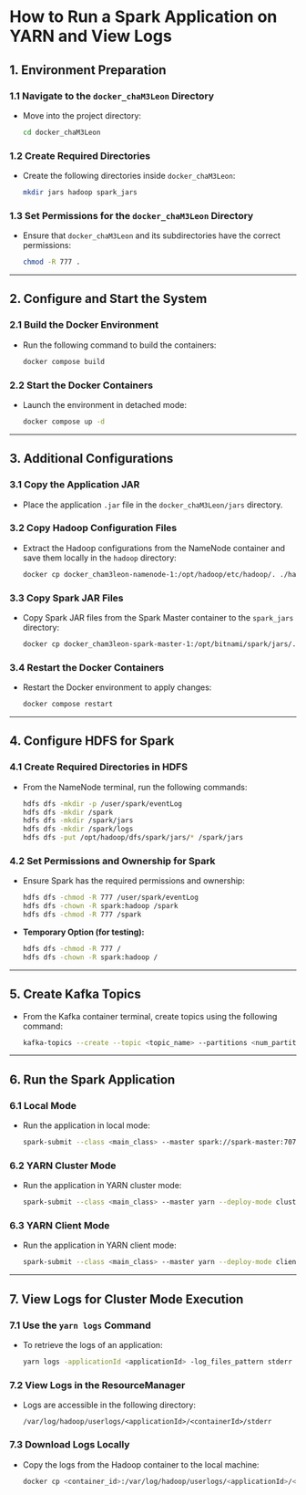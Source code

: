 # How to Run a Spark Application on YARN and View Logs

## 1. Environment Preparation

### 1.1 Navigate to the `docker_chaM3Leon` Directory
   - Move into the project directory:  
     ```bash
     cd docker_chaM3Leon
     ```

### 1.2 Create Required Directories
   - Create the following directories inside `docker_chaM3Leon`:  
     ```bash
     mkdir jars hadoop spark_jars
     ```

### 1.3 Set Permissions for the `docker_chaM3Leon` Directory
   - Ensure that `docker_chaM3Leon` and its subdirectories have the correct permissions:  
     ```bash
     chmod -R 777 .
     ```

---

## 2. Configure and Start the System

### 2.1 Build the Docker Environment
   - Run the following command to build the containers:  
     ```bash
     docker compose build
     ```

### 2.2 Start the Docker Containers
   - Launch the environment in detached mode:  
     ```bash
     docker compose up -d
     ```

---

## 3. Additional Configurations

### 3.1 Copy the Application JAR
   - Place the application `.jar` file in the `docker_chaM3Leon/jars` directory.

### 3.2 Copy Hadoop Configuration Files
   - Extract the Hadoop configurations from the NameNode container and save them locally in the `hadoop` directory:  
     ```bash
     docker cp docker_cham3leon-namenode-1:/opt/hadoop/etc/hadoop/. ./hadoop
     ```

### 3.3 Copy Spark JAR Files
   - Copy Spark JAR files from the Spark Master container to the `spark_jars` directory:  
     ```bash
     docker cp docker_cham3leon-spark-master-1:/opt/bitnami/spark/jars/. ./spark_jars
     ```

### 3.4 Restart the Docker Containers
   - Restart the Docker environment to apply changes:  
     ```bash
     docker compose restart
     ```

---

## 4. Configure HDFS for Spark

### 4.1 Create Required Directories in HDFS
   - From the NameNode terminal, run the following commands:  
     ```bash
     hdfs dfs -mkdir -p /user/spark/eventLog
     hdfs dfs -mkdir /spark
     hdfs dfs -mkdir /spark/jars
     hdfs dfs -mkdir /spark/logs
     hdfs dfs -put /opt/hadoop/dfs/spark/jars/* /spark/jars
     ```

### 4.2 Set Permissions and Ownership for Spark
   - Ensure Spark has the required permissions and ownership:  
     ```bash
     hdfs dfs -chmod -R 777 /user/spark/eventLog
     hdfs dfs -chown -R spark:hadoop /spark
     hdfs dfs -chmod -R 777 /spark
     ```
   - **Temporary Option (for testing):**  
     ```bash
     hdfs dfs -chmod -R 777 /
     hdfs dfs -chown -R spark:hadoop /
     ```

---

## 5. Create Kafka Topics
   - From the Kafka container terminal, create topics using the following command:  
     ```bash
     kafka-topics --create --topic <topic_name> --partitions <num_partitions> --replication-factor <replication_factor> --bootstrap-server kafka1:19092
     ```

---

## 6. Run the Spark Application

### 6.1 Local Mode
   - Run the application in local mode:  
     ```bash
     spark-submit --class <main_class> --master spark://spark-master:7077 ./extra_jars/<application_name>.jar
     ```

### 6.2 YARN Cluster Mode
   - Run the application in YARN cluster mode:  
     ```bash
     spark-submit --class <main_class> --master yarn --deploy-mode cluster ./extra_jars/<application_name>.jar
     ```

### 6.3 YARN Client Mode
   - Run the application in YARN client mode:  
     ```bash
     spark-submit --class <main_class> --master yarn --deploy-mode client ./extra_jars/<application_name>.jar
     ```

---

## 7. View Logs for Cluster Mode Execution

### 7.1 Use the `yarn logs` Command
   - To retrieve the logs of an application:  
     ```bash
     yarn logs -applicationId <applicationId> -log_files_pattern stderr
     ```

### 7.2 View Logs in the ResourceManager
   - Logs are accessible in the following directory:  
     ```
     /var/log/hadoop/userlogs/<applicationId>/<containerId>/stderr
     ```

### 7.3 Download Logs Locally
   - Copy the logs from the Hadoop container to the local machine:  
     ```bash
     docker cp <container_id>:/var/log/hadoop/userlogs/<applicationId>/<containerId>/stderr ./local_dir
     ```
